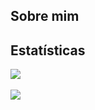 ## Sobre mim

## Estatísticas

<a href="">
<img align="center" src="https://github-readme-stats.vercel.app/api?username=henrilima&count_private=true&show_icons=true&theme=dark"><br>
<br>
</a>
<a href="">
<img align="center" src="https://github-readme-stats.vercel.app/api/top-langs/?username=henrilima&layout=compact&heigt=&theme=dark">
</a>
